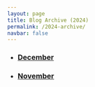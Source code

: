 ```yaml
---
layout: page
title: Blog Archive (2024)
permalink: /2024-archive/
navbar: false
---
```


<ul>
  <li><h3><a href="{% link pages/archive/2024/2024-12-archive.md %}">December</a></h3></li>
  <li><h3><a href="{% link pages/archive/2024/2024-11-archive.md %}">November</a></h3></li>
</ul>
